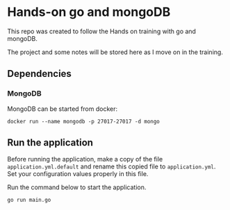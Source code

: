 # Hands-on go and mongoDB

This repo was created to follow the Hands on training with go and mongoDB.

The project and some notes will be stored here as I move on in the training.

## Dependencies

### MongoDB

MongoDB can be started from docker:

`docker run --name mongodb -p 27017-27017 -d mongo`


## Run the application

Before running the application, make a copy of the file `application.yml.default` and rename this copied file to `application.yml`.
Set your configuration values properly in this file.

Run the command below to start the  application.

```
go run main.go
```